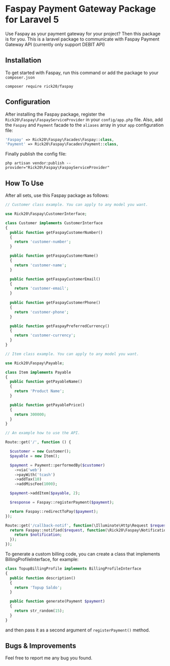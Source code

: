 # Faspay Payment Gateway Package for Laravel 5

Use Faspay as your payment gateway for your project? Then this package is for you.
This is a laravel package to communicate with Faspay Payment Gateway API (currently only support DEBIT API)

## Installation

To get started with Faspay, run this command or add the package to your `composer.json`

    composer require rick20/faspay

## Configuration

After installing the Faspay package, register the `Rick20\Faspay\FaspayServiceProvider` in your `config/app.php` file.
Also, add the `Faspay` and `Payment` facade to the `aliases` array in your `app` configuration file:
```php
'Faspay' => Rick20\Faspay\Facades\Faspay::class,
'Payment' => Rick20\Faspay\Facades\Payment::class,
```

Finally publish the config file:

    php artisan vendor:publish --provider="Rick20\Faspay\FaspayServiceProvider"

## How To Use

After all sets, use this Faspay package as follows:

```php
// Customer class example. You can apply to any model you want.

use Rick20\Faspay\CustomerInterface;

class Customer implements CustomerInterface
{
  public function getFaspayCustomerNumber()
  {
    return 'customer-number';
  }

  public function getFaspayCustomerName()
  {
    return 'customer-name';
  }

  public function getFaspayCustomerEmail()
  {
    return 'customer-email';
  }
  
  public function getFaspayCustomerPhone()
  {
    return 'customer-phone';
  }

  public function getFaspayPreferredCurrency()
  {
    return 'customer-currency';
  }
}
```

```php
// Item class example. You can apply to any model you want.

use Rick20\Faspay\Payable;

class Item implements Payable
{
  public function getPayableName()
  {
    return 'Product Name';
  }

  public function getPayablePrice()
  {
    return 300000;
  }
}
```

```php
// An example how to use the API.

Route::get('/', function () {

  $customer = new Customer();
  $payable = new Item();

  $payment = Payment::performedBy($customer)
    ->via('web')
    ->payWith('tcash')
    ->addTax(10)
    ->addMiscFee(1000);

  $payment->addItem($payable, 2);

  $response = Faspay::registerPayment($payment);

  return Faspay::redirectToPay($payment);
});

Route::get('/callback-notif', function(\Illuminate\Http\Request $request) {
  return Faspay::notified($request, function(\Rick20\Faspay\Notification $notification) {
    return $notification;
  });
});
```

To generate a custom billing code, you can create a class that implements BillingProfileInterface, for example:

```php
class TopupBillingProfile implements BillingProfileInterface
{
  public function description()
  {
    return 'Topup Saldo'; 
  }

  public function generate(Payment $payment)
  {
    return str_random(15);
  }
}
```

and then pass it as a second argument of `registerPayment()` method.

## Bugs & Improvements

Feel free to report me any bug you found.